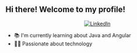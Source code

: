   ## Hi there! Welcome to my profile!

<p align= "center">
  <a href="https://www.linkedin.com/in/ana-lima-6957431a5" target="_blank">
    <img src="https://img.shields.io/badge/LinkedIn-%230077B5.svg?&style=flat-square&logo=linkedin&logoColor=white" alt="LinkedIn">
  </a>
</p>

  - :books: I'm currently learning about Java and Angular
  - :woman_technologist: Passionate about technology

